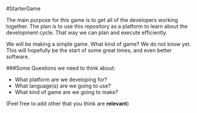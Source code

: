 #StarterGame

The main purpose for this game is to get all of the developers working together. The plan is to use this repository as a platform to learn about the development cycle. That way we can plan and execute efficiently. 

We will be making a simple game. What kind of game? We do not know yet. This will hopefully be the start of some great times, and even better software.

###Some Questions we need to think about:

- What platform are we developing for?
- What language(s) are we going to use?
- What kind of game are we going to make?

(Feel free to add other that you think are **relevant**)